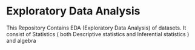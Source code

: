 # Exploratory Data Analysis


This Repository Contains EDA (Exploratory Data Analysis) of datasets.
It consist of  Statistics ( both  Descriptive statistics and Inferential statistics ) and algebra
